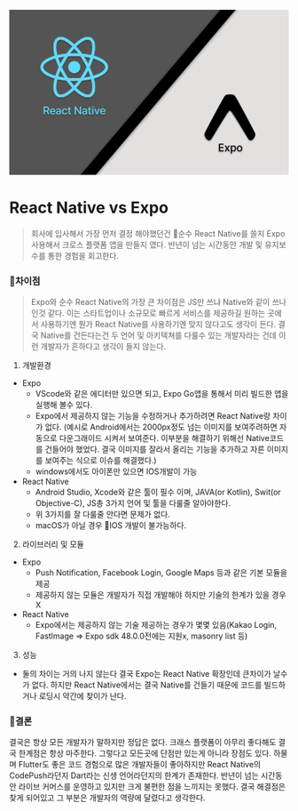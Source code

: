 ![expovsreact](https://github.com/yeoung004/yeoung004.github.io/blob/main/_posts/React_Native/expovsreact.png?raw=true)

# React Native vs Expo

> 회사에 입사해서 가장 먼저 결정 해야했던건 순수 React Native를 쓸지 Expo 사용해서 크로스 플랫폼 앱을 만들지 였다. 반년이 넘는 시간동안 개발 및 유지보수를 통한 경험을 회고한다.

### 📌차이점

> Expo와 순수 React Native의 가장 큰 차이점은 JS만 쓰냐 Native와 같이 쓰나 인것 같다. 이는 스타트업이나 소규모로 빠르게 서비스를 제공하길 원하는 곳에서 사용하기엔 뭔가 React Native를 사용하기엔 맞지 않다고도 생각이 든다. 결국 Native를 건든다는건 두 언어 및 아키텍쳐를 다룰수 있는 개발자라는 건데 이런 개발자가 흔하다고 생각이 들지 않는다.

1. 개발환경

- Expo
  - VScode와 같은 에디터만 있으면 되고, Expo Go앱을 통해서 미리 빌드한 앱을 실행해 볼수 있다.
  - Expo에서 제공하지 않는 기능을 수정하거나 추가하려면 React Native랑 차이가 없다.
    (예시로 Android에서는 2000px정도 넘는 이미지를 보여주려하면 자동으로 다운그래이드 시켜서 보여준다. 이부분을 해결하기 위해선 Native코드를 건들어야 했었다. 결국 이미지를 잘라서 올리는 기능을 추가하고 자른 이미지를 보여주는 식으로 이슈를 해결했다.)
  - windows에서도 아이폰만 있으면 IOS개발이 가능
- React Native
  - Android Studio, Xcode와 같은 툴이 필수 이며, JAVA(or Kotlin), Swit(or Objective-C), JS총 3가지 언어 및 툴을 다룰줄 알아야한다.
  - 위 3가지를 잘 다룰줄 안다면 문제가 없다.
  - macOS가 아닐 경우 IOS 개발이 불가능하다.

2. 라이브러리 및 모듈

- Expo
  - Push Notification, Facebook Login, Google Maps 등과 같은 기본 모듈을 제공
  - 제공하지 않는 모듈은 개발자가 직접 개발해야 하지만 기술의 한계가 있을 경우 X
- React Native
  - Expo에서는 제공하지 않는 기술 제공하는 경우가 몇몇 있음(Kakao Login, FastImage => Expo sdk 48.0.0전에는 지원x, masonry list 등)

3. 성능

- 둘의 차이는 거의 나지 않는다 결국 Expo는 React Native 확장인데 큰차이가 날수가 없다. 하지만 React Native에서는 결국 Native를 건들기 때문에 코드를 빌드하거나 로딩시 약간에 찾이가 난다.

### 📌결론

결국은 항상 모든 개발자가 말하지만 정답은 없다. 크래스 플랫폼이 아무리 좋다해도 결국 한계점은 항상 마주한다. 그렇다고 모든곳에 단점만 있는게 아니라 장점도 있다. 하물며 Flutter도 좋은 코드 경험으로 많은 개발자들이 좋아하지만 React Native의 CodePush라던지 Dart라는 신생 언어라던지의 한계가 존재한다. 반년이 넘는 시간동안 라이브 커머스를 운영하고 있지만 크게 불편한 점을 느끼지는 못했다. 결국 해결점은 찾게 되어있고 그 부분은 개발자의 역량에 달렸다고 생각한다.
